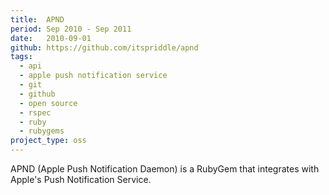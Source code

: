 ```yaml
---
title:  APND
period: Sep 2010 - Sep 2011
date:   2010-09-01
github: https://github.com/itspriddle/apnd
tags:
  - api
  - apple push notification service
  - git
  - github
  - open source
  - rspec
  - ruby
  - rubygems
project_type: oss
---
```


APND (Apple Push Notification Daemon) is a RubyGem that integrates with
Apple's Push Notification Service.
